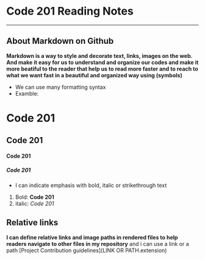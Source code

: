 # Code 201 Reading Notes
------------------------

## About Markdown on Github
**Markdown is a way to style and decorate text, links, images on the web.
And make it easy for us to understand and organize our codes and make it more beatiful to the reader that help us to read more faster and to reach to what we want fast in a beautiful and organized way using (symbols)**

- We can use many formatting syntax
- Examble:
# Code 201 
## Code 201
#### Code 201
##### Code 201

- I can indicate emphasis with bold, italic or strikethrough text
1. Bold:  **Code 201**
2. italic:  *Code 201*


## Relative links
__I can define relative links and image paths in rendered files to help readers navigate to other files in my repository__
and i can use a link or a path 
[Project Contribution guidelines](LINK OR PATH.extension)

